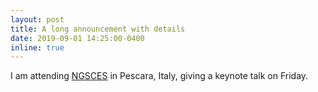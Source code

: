 ```yaml
---
layout: post
title: A long announcement with details
date: 2019-09-01 14:25:00-0400
inline: true
---
```


I am attending [NGSCES](https://sites.google.com/view/ngsces2019) in Pescara, Italy, giving a keynote talk on Friday.
